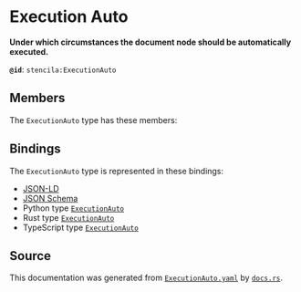 # Execution Auto

**Under which circumstances the document node should be automatically executed.**

**`@id`**: `stencila:ExecutionAuto`

## Members

The `ExecutionAuto` type has these members:



## Bindings

The `ExecutionAuto` type is represented in these bindings:

- [JSON-LD](https://stencila.dev/ExecutionAuto.jsonld)
- [JSON Schema](https://stencila.dev/ExecutionAuto.schema.json)
- Python type [`ExecutionAuto`](https://github.com/stencila/stencila/blob/main/python/stencila/types/execution_auto.py)
- Rust type [`ExecutionAuto`](https://github.com/stencila/stencila/blob/main/rust/schema/src/types/execution_auto.rs)
- TypeScript type [`ExecutionAuto`](https://github.com/stencila/stencila/blob/main/typescript/src/types/ExecutionAuto.ts)

## Source

This documentation was generated from [`ExecutionAuto.yaml`](https://github.com/stencila/stencila/blob/main/schema/ExecutionAuto.yaml) by [`docs.rs`](https://github.com/stencila/stencila/blob/main/rust/schema-gen/src/docs.rs).